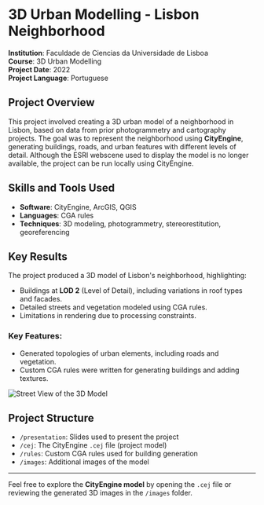 # 3D Urban Modelling - Lisbon Neighborhood
**Institution**: Faculdade de Ciencias da Universidade de Lisboa  
**Course**: 3D Urban Modelling  
**Project Date**: 2022  
**Project Language**: Portuguese

## Project Overview
This project involved creating a 3D urban model of a neighborhood in Lisbon, based on data from prior photogrammetry and cartography projects. The goal was to represent the neighborhood using **CityEngine**, generating buildings, roads, and urban features with different levels of detail. Although the ESRI webscene used to display the model is no longer available, the project can be run locally using CityEngine.

## Skills and Tools Used
- **Software**: CityEngine, ArcGIS, QGIS
- **Languages**: CGA rules
- **Techniques**: 3D modeling, photogrammetry, stereorestitution, georeferencing

## Key Results
The project produced a 3D model of Lisbon's neighborhood, highlighting:
- Buildings at **LOD 2** (Level of Detail), including variations in roof types and facades.
- Detailed streets and vegetation modeled using CGA rules.
- Limitations in rendering due to processing constraints.

### Key Features:
- Generated topologies of urban elements, including roads and vegetation.
- Custom CGA rules were written for generating buildings and adding textures.
  
![Street View of the 3D Model](path/to/image1.png)

## Project Structure
- `/presentation`: Slides used to present the project
- `/cej`: The CityEngine `.cej` file (project model)
- `/rules`: Custom CGA rules used for building generation
- `/images`: Additional images of the model

---

Feel free to explore the **CityEngine model** by opening the `.cej` file or reviewing the generated 3D images in the `/images` folder.
